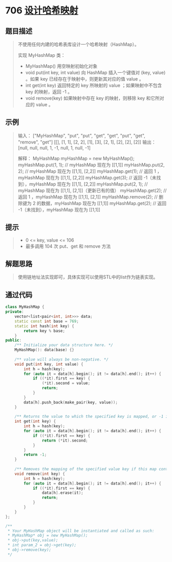 # 706 [设计哈希映射](https://leetcode-cn.com/problems/design-hashmap/)

## 题目描述

> 不使用任何内建的哈希表库设计一个哈希映射（HashMap）。
>
> 实现 MyHashMap 类：
>
> - MyHashMap() 用空映射初始化对象
> - void put(int key, int value) 向 HashMap 插入一个键值对 (key, value) 。如果 key 已经存在于映射中，则更新其对应的值 value 。
> - int get(int key) 返回特定的 key 所映射的 value ；如果映射中不包含 key 的映射，返回 -1 。
> - void remove(key) 如果映射中存在 key 的映射，则移除 key 和它所对应的 value 。

## 示例

> 输入：
> ["MyHashMap", "put", "put", "get", "get", "put", "get", "remove", "get"]
> [[], [1, 1], [2, 2], [1], [3], [2, 1], [2], [2], [2]]
> 输出：
> [null, null, null, 1, -1, null, 1, null, -1]
>
> 解释：
> MyHashMap myHashMap = new MyHashMap();
> myHashMap.put(1, 1); // myHashMap 现在为 [[1,1]]
> myHashMap.put(2, 2); // myHashMap 现在为 [[1,1], [2,2]]
> myHashMap.get(1);    // 返回 1 ，myHashMap 现在为 [[1,1], [2,2]]
> myHashMap.get(3);    // 返回 -1（未找到），myHashMap 现在为 [[1,1], [2,2]]
> myHashMap.put(2, 1); // myHashMap 现在为 [[1,1], [2,1]]（更新已有的值）
> myHashMap.get(2);    // 返回 1 ，myHashMap 现在为 [[1,1], [2,1]]
> myHashMap.remove(2); // 删除键为 2 的数据，myHashMap 现在为 [[1,1]]
> myHashMap.get(2);    // 返回 -1（未找到），myHashMap 现在为 [[1,1]]

## 提示

>- 0 <= key, value <= 106
>- 最多调用 104 次 put、get 和 remove 方法

## 解题思路

>使用链地址法实现即可，具体实现可以使用STL中的list作为链表实现。

## 通过代码

```cpp
class MyHashMap {
private:
    vector<list<pair<int, int>>> data;
    static const int base = 769;
    static int hash(int key) {
        return key % base;
    }
public:
    /** Initialize your data structure here. */
    MyHashMap(): data(base) {}
    
    /** value will always be non-negative. */
    void put(int key, int value) {
        int h = hash(key);
        for (auto it = data[h].begin(); it != data[h].end(); it++) {
            if ((*it).first == key) {
                (*it).second = value;
                return;
            }
        }
        data[h].push_back(make_pair(key, value));
    }
    
    /** Returns the value to which the specified key is mapped, or -1 if this map contains no mapping for the key */
    int get(int key) {
        int h = hash(key);
        for (auto it = data[h].begin(); it != data[h].end(); it++) {
            if ((*it).first == key) {
                return (*it).second;
            }
        }
        return -1;
    }
    
    /** Removes the mapping of the specified value key if this map contains a mapping for the key */
    void remove(int key) {
        int h = hash(key);
        for (auto it = data[h].begin(); it != data[h].end(); it++) {
            if ((*it).first == key) {
                data[h].erase(it);
                return;
            }
        }
    }
};

/**
 * Your MyHashMap object will be instantiated and called as such:
 * MyHashMap* obj = new MyHashMap();
 * obj->put(key,value);
 * int param_2 = obj->get(key);
 * obj->remove(key);
 */
```

